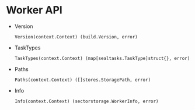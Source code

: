 # Worker API

* Version

  `Version(context.Context) (build.Version, error)`

* TaskTypes

  `TaskTypes(context.Context) (map[sealtasks.TaskType]struct{}, error)`

* Paths

  `Paths(context.Context) ([]stores.StoragePath, error)`

* Info

  `Info(context.Context) (sectorstorage.WorkerInfo, error)`
